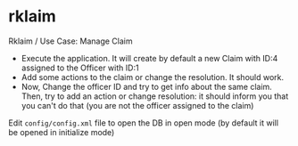 # rklaim
Rklaim / Use Case: Manage Claim

* Execute the application. It will create by default a new Claim with ID:4 assigned to the Officer with ID:1
* Add some actions to the claim or change the resolution. It should work.
* Now, Change the officer ID and try to get info about the same claim. Then, try to add an action or change resolution: it should inform you that you can't do that (you are not the officer assigned to the claim)

Edit `config/config.xml` file to open the DB in open mode (by default it will be opened in initialize mode)
